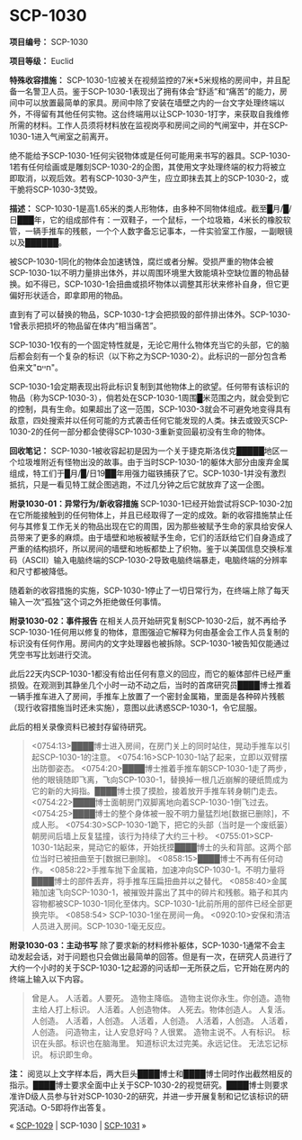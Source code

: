 # SCP-1030
                        


**项目编号：** SCP-1030

**项目等级：** Euclid

**特殊收容措施：** SCP-1030-1应被关在视频监控的7米*5米规格的房间中，并且配备一名警卫人员。鉴于SCP-1030-1表现出了拥有体会“舒适”和“痛苦”的能力，房间中可以放置最简单的家具。房间中除了安装在墙壁之内的一台文字处理终端以外，不得留有其他任何实物。这台终端用以让SCP-1030-1打字，来获取自我维修所需的材料。工作人员须将材料放在监视岗亭和房间之间的气闸室中，并在SCP-1030-1进入气闸室之前离开。

绝不能给予SCP-1030-1任何尖锐物体或是任何可能用来书写的器具。SCP-1030-1若有任何绘画或是雕刻SCP-1030-2的企图，其使用文字处理终端的权力将被立即取消，以观后效。若有SCP-1030-3产生，应立即抹去其上的SCP-1030-2，或干脆将SCP-1030-3焚毁。

**描述：** SCP-1030-1是高1.65米的类人形物体，由多种不同物体组成。截至█月/█/日███年，它的组成部件有：一双鞋子，一个鼠标，一个垃圾箱，4米长的橡胶软管，一辆手推车的残骸，一个个人数字备忘记事本，一件实验室工作服，一副眼镜以及██████。

被SCP-1030-1同化的物体会加速锈蚀，腐烂或者分解。受损严重的物体会被SCP-1030-1以不明力量排出体外，并以周围环境里大致能填补空缺位置的物品替换。如不得已，SCP-1030-1会扭曲或损坏物体以调整其形状来修补自身，但它更偏好形状适合，即拿即用的物品。

直到有了可以替换的物品，SCP-1030-1才会把损毁的部件排出体外。SCP-1030-1曾表示把损坏的物品留在体内“相当痛苦”。

SCP-1030-1仅有的一个固定特性就是，无论它用什么物体充当它的头部，它的脑后都会刻有一个复杂的标识（以下称之为SCP-1030-2）。此标识的一部分包含希伯来文"חיים"。

SCP-1030-1会定期表现出将此标识复制到其他物体上的欲望。任何带有该标识的物品（称为SCP-1030-3），倘若处在SCP-1030-1周围█米范围之内，就会受到它的控制，具有生命。如果超出了这一范围，SCP-1030-3就会不可避免地变得具有敌意，四处搜索并以任何可能的方式袭击任何它能发现的人类。抹去或毁灭SCP-1030-2的任何一部分都会使得SCP-1030-3重新变回最初没有生命的物体。

**回收笔记：** SCP-1030-1被收容起初是因为一个关于捷克斯洛伐克█████地区一个垃圾堆附近有怪物出没的故事。由于当时SCP-1030-1的躯体大部分由废弃金属组成，特工们于█月/█/日19██年用强力磁铁捕获了它。SCP-1030-1并没有激烈抵抗，只是一看见特工就企图逃跑，不过几分钟之后它就放弃了这一企图。

**附录1030-01：异常行为/新收容措施** 
SCP-1030-1已经开始尝试将SCP-1030-2加在它所能接触到的任何物体上，并且已经取得了一定的成效。新的收容措施禁止任何与其修复工作无关的物品出现在它的周围，因为那些被赋予生命的家具给安保人员带来了更多的麻烦。由于墙壁和地板被赋予生命，它们的活跃给它们自身造成了严重的结构损坏，所以房间的墙壁和地板都垫上了织物。鉴于以美国信息交换标准码（ASCII）输入电脑终端的SCP-1030-2导致电脑终端暴走，电脑终端的分辨率和尺寸都被降低。

随着新的收容措施的实施，SCP-1030-1停止了一切日常行为，在终端上除了每天输入一次“孤独”这个词之外拒绝做任何事情。

**附录1030-02：事件报告** 
在相关人员开始研究复制SCP-1030-2后，就不再给予SCP-1030-1任何用以修复的物体，意图强迫它解释为何由基金会工作人员复制的标识没有任何作用。房间内的文字处理器也被拆除。SCP-1030-1被告知仅能通过凭空书写比划进行交流。

此后22天内SCP-1030-1都没有给出任何有意义的回应，而它的躯体部件已经严重损毁。在观测到其静坐几个小时一动不动之后，当时的首席研究员████博士推着一辆手推车进入了房间，手推车上放置了一个密封金属箱，里面是各种碎片残骸（现行收容措施当时还未实施），意图以此诱惑SCP-1030-1，令它屈服。

此后的相关录像资料已被封存留待研究。


> <0754:13>████博士进入房间，在房门关上的同时站住，晃动手推车以引起SCP-1030-1的注意。
<0754:16>SCP-1030-1站了起来，立即以双臂摆出防御姿态。
<0754:20>████博士推着手推车朝SCP-1030-1走了两步，他的眼镜随即飞离，飞向SCP-1030-1，替换掉一根几近崩解的硬纸筒成为它的新的大拇指。████博士摸了摸脸，接着放开手推车转身朝门走去。
<0754:22>████博士面朝房门双脚离地向着SCP-1030-1倒飞过去。
<0754:25>████博士的整个身体被一股不明力量猛烈地[数据已删除]，不成人形。
<0754:30>SCP-1030-1跪下，把它的头部（当时是一个废纸篓）朝房间后墙上反复猛撞，该行为持续了大约三十秒。
<0755:01>SCP-1030-1站起来，晃动它的躯体，开始抚摸████博士的头和背部。这两个部位当时已被扭曲至于[数据已删除]。
<0858:15>████博士不再有任何动作。
<0858:22>手推车抛下金属箱，加速冲向SCP-1030-1。不明力量将████博士的部件丢弃，将手推车压扁扭曲并以之替代。
<0858:40>金属箱加速飞向SCP-1030-1，被摧毁并露出了其中的碎片和残骸。箱子和其内容物都被SCP-1030-1同化至体内。SCP-1030-1此前所用的部件已经全部更换完毕。
<0858:54> SCP-1030-1坐在房间一角。
<0920:10>安保和清洁人员进入房间。SCP-1030-1毫无反应。
> 

**附录1030-03：主动书写** 
除了要求新的材料修补躯体，SCP-1030-1通常不会主动发起会话，对于问题也只会做出最简单的回答。但是有一次，在研究人员进行了大约一个小时的关于SCP-1030-1之起源的问话却一无所获之后，它开始在房内的终端上输入以下内容。


> 曾是人。
人活着。人要死。
造物主降临。
造物主说你永生。你创造。造物主给人打上标识。
人活着。人创造物体。
人死去。物体创造人。
人复活。人创造。
人活着，人创造。
人活着，人创造。
人活着，人创造。
人活着，人创造。
问造物主，让人安息好吗？人很累。
造物主说不。人有标识。
标识在头部。标识也在脑海里。
知道标识太过完美。永远记住。
无法忘记标识。
标识即生命。
> 

**注：** 阅览以上文字样本后，两大巨头████博士和████博士同时作出截然相反的指示。████博士要求全面中止关于SCP-1030-2的视觉研究。████博士则要求准许D级人员参与针对SCP-1030-2的研究，并进一步开展复制和记忆该标识的研究活动。O-5即将作出答复。



« [SCP-1029](/scp-1029) | SCP-1030 | [SCP-1031](/scp-1031) »





                    